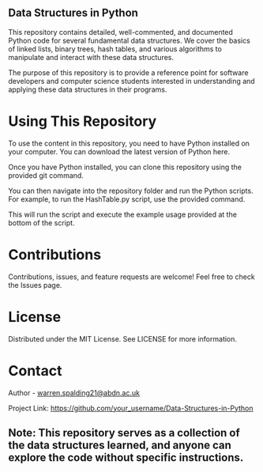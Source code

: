 ## Data Structures in Python
This repository contains detailed, well-commented, and documented Python code for several fundamental data structures. We cover the basics of linked lists, binary trees, hash tables, and various algorithms to manipulate and interact with these data structures.

The purpose of this repository is to provide a reference point for software developers and computer science students interested in understanding and applying these data structures in their programs.

# Using This Repository
To use the content in this repository, you need to have Python installed on your computer. You can download the latest version of Python here.

Once you have Python installed, you can clone this repository using the provided git command.

You can then navigate into the repository folder and run the Python scripts. For example, to run the HashTable.py script, use the provided command.

This will run the script and execute the example usage provided at the bottom of the script.

# Contributions
Contributions, issues, and feature requests are welcome! Feel free to check the Issues page.

# License
Distributed under the MIT License. See LICENSE for more information.

# Contact
Author - warren.spalding21@abdn.ac.uk

Project Link: https://github.com/your_username/Data-Structures-in-Python

## Note: This repository serves as a collection of the data structures learned, and anyone can explore the code without specific instructions.
